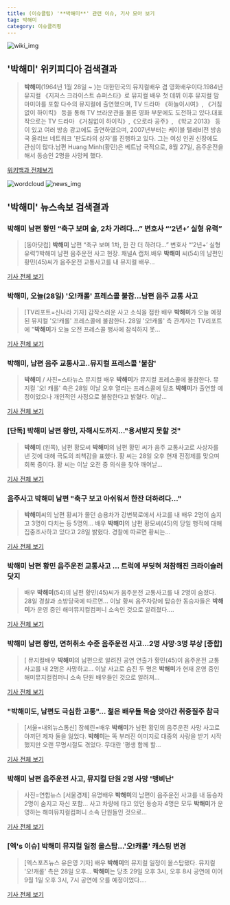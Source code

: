 ```yaml
---
title: (이슈클립) '**박해미**' 관련 이슈, 기사 모아 보기
tag: 박해미
category: 이슈클리핑
---
```

![wiki_img](https://user-images.githubusercontent.com/42597476/44503234-41136a80-a6d0-11e8-9071-6fc6418eafe4.png)
## **'**박해미**'** 위키피디아 검색결과
>**박해미**(1964년 1월 28일 ~ )는 대한민국의 뮤지컬배우 겸 영화배우이다.1984년 뮤지컬 《지저스 크라이스트 슈퍼스타》로 뮤지컬 배우 첫 데뷔 이후 뮤지컬 맘마미아를 포함 다수의 뮤지컬에 출연했으며, TV 드라마 《하늘이시여》, 《거침없이 하이킥》 등을 통해 TV 브라운관을 물론 영화 부문에도 도전하고 있다.대표작으로는 TV 드라마 《거침없이 하이킥》,《오로라 공주》, 《학교 2013》 등이 있고 여러 방송 광고에도 출연하였으며, 2007년부터는 케이블 텔레비전 방송국 올리브 네트워크 '판도라의 상자'를 진행하고 있다. 그는 여성 인권 신장에도 관심이 많다.남편 Huang Minh(황민)은 베트남 국적으로, 8월 27일, 음주운전을 해서 동승인 2명을 사망케 했다.

<a href="https://ko.wikipedia.org/wiki/박해미" target="_blank">위키백과 전체보기</a>

![wordcloud](https://s3.ap-northeast-2.amazonaws.com/lyrics101-wordcloud/2018-08-28-1535453480.png)
![news_img](https://user-images.githubusercontent.com/42597476/44507050-1206f400-a6e4-11e8-8d98-7ffbfebb353f.png)
## **'**박해미**'** 뉴스속보 검색결과
### **박해미** 남편 황민 “축구 보며 술, 2차 가려다…” 변호사 “‘2년+’ 실형 유력”

>[동아닷컴] **박해미** 남편 “축구 보며 1차, 한 잔 더 하려다…” 변호사 “‘2년+’ 실형 유력”/박해미 남편 음주운전 사고 현장. 채널A 캡처.배우 **박해미** 씨(54)의 남편인 황민(45)씨가 음주운전 교통사고를 내 뮤지컬 배우...

<a href="http://news.donga.com/3/all/20180828/91717667/2" target="_blank">기사 전체 보기</a>

### **박해미**, 오늘(28일) '오!캐롤' 프레스콜 불참…남편 음주 교통 사고

>[TV리포트=신나라 기자] 갑작스러운 사고 소식을 접한 배우 **박해미**가 오늘 예정된 뮤지컬 '오!캐롤' 프레스콜에 불참한다. 28일 '오!캐롤' 측 관계자는 TV리포트에 "**박해미**가 오늘 오전 프레스콜 행사에 참석하지 못...

<a href="http://www.tvreport.co.kr/?c=news&m=newsview&idx=1076832" target="_blank">기사 전체 보기</a>

### **박해미**, 남편 음주 교통사고..뮤지컬 프레스콜 '불참'

>**박해미** / 사진=스타뉴스 뮤지컬 배우 **박해미**가 뮤지컬 프레스콜에 불참한다. 뮤지컬 '오! 캐롤' 측은 28일 이날 오후 열리는 프레스콜에 당초 **박해미**가 출연할 예정이었으나 개인적인 사정으로 불참한다고 밝혔다. 이날...

<a href="http://star.mt.co.kr/stview.php?no=2018082810022853491" target="_blank">기사 전체 보기</a>

### [단독] **박해미** 남편 황민, 자해시도까지…"용서받지 못할 것"

>**박해미** (왼쪽), 남편 황모씨 **박해미**의 남편 황민 씨가 음주 교통사고로 사상자를 낸 것에 대해 극도의 죄책감을 표했다. 황 씨는 28일 오후 현재 진정제를 맞으며 회복 중이다. 황 씨는 이날 오전 중 의식을 찾아 깨어날...

<a href="http://starin.edaily.co.kr/news/newspath.asp?newsid=01390726619311912" target="_blank">기사 전체 보기</a>

### 음주사고 **박해미** 남편 "축구 보고 아쉬워서 한잔 더하려다…"

>**박해미**씨의 남편 황씨가 몰던 승용차가 강변북로에서 사고를 내 배우 2명이 숨지고 3명이 다치는 등 5명의... 배우 **박해미**의 남편 황모씨(45)의 당일 행적에 대해 집중조사하고 있다고 28일 밝혔다. 경찰에 따르면 황씨는...

<a href="http://news1.kr/articles/?3410563" target="_blank">기사 전체 보기</a>

### **박해미** 남편 황민 음주운전 교통사고 … 트럭에 부딪혀 처참해진 크라이슬러 닷지

>배우 **박해미**(54)의 남편 황민(45)씨가 음주운전 교통사고를 내 2명이 숨졌다. 28일 경찰과 소방당국에 따르면... 이날 황씨 음주차량에 탑승한 동승자들은 **박해미**가 운영 중인 해미뮤지컬컴퍼니 소속인 것으로 알려졌다....

<a href="http://news.hankyung.com/article/2018082851507" target="_blank">기사 전체 보기</a>

### **박해미** 남편 황민, 면허취소 수준 음주운전 사고…2명 사망·3명 부상 [종합]

>[ 뮤지컬배우 **박해미**의 남편으로 알려진 공연 연출가 황민(45)이 음주운전 교통사고를 내 2명은 사망하고... 이날 사고로 숨진 두 명은 **박해미**가 현재 운영 중인 해미뮤지컬컴퍼니 소속 단원 배우들인 것으로 알려져...

<a href="http://www.mydaily.co.kr/new_yk/html/read.php?newsid=201808281030362774&ext=na" target="_blank">기사 전체 보기</a>

### "**박해미**도, 남편도 극심한 고통"… 젊은 배우들 목숨 앗아간 취중질주 참극

>[서울=내외뉴스통신] 장혜린=배우 **박해미**가 남편 황민의 음주운전 사망 사고로 아끼던 제자 둘을 잃었다. **박해미**는 똑 부러진 이미지로 대중의 사랑을 받기 시작했지만 오랜 무명시절도 겪었다. 무대란 '평생 함께 할...

<a href="http://www.nbnnews.co.kr/news/articleView.html?idxno=171075" target="_blank">기사 전체 보기</a>

### **박해미** 남편 음주운전 사고, 뮤지컬 단원 2명 사망 '맹비난'

>사진=연합뉴스 [서울경제] 유명배우 **박해미**의 남편이 음주운전 사고를 내 동승자 2명이 숨지고 자신 포함... 사고 차량에 타고 있던 동승자 4명은 모두 **박해미**가 운영하는 해미뮤지컬컴퍼니 소속 단원들인 것으로...

<a href="http://www.sedaily.com/NewsView/1S3JB6UABW" target="_blank">기사 전체 보기</a>

### [엑's 이슈] **박해미** 뮤지컬 일정 올스탑...'오!캐롤' 캐스팅 변경

>[엑스포츠뉴스 유은영 기자] 배우 **박해미**의 뮤지컬 일정이 올스탑됐다. 뮤지컬 '오!캐롤' 측은 28일 오후... **박해미**는 당초 29일 오후 3시, 오후 8시 공연에 이어 9월 1일 오후 3시, 7시 공연에 오를 예정이었다....

<a href="http://www.xportsnews.com/?ac=article_view&entry_id=1012875" target="_blank">기사 전체 보기</a>


